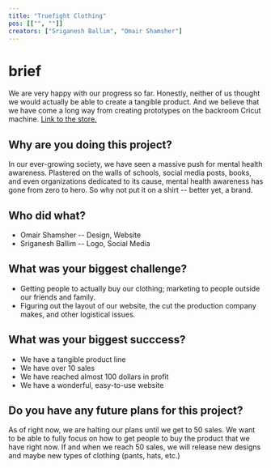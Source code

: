 ```yaml
---
title: "Truefight Clothing"
pos: [["", ""]]
creators: ["Sriganesh Ballim", "Omair Shamsher"]
---
```


# brief
We are very happy with our progress so far. Honestly, neither of us thought we would actually be able to create a tangible product. And we believe that we have come a long way from creating prototypes on the backroom Cricut machine. 
<a href='https://my-store-c94224.creator-spring.com/'> Link to the store. </a>

## Why are you doing this project?
In our ever-growing society, we have seen a massive push for mental health awareness. Plastered on the walls of schools, social media posts, books, and even organizations dedicated to its cause, mental health awareness has gone from zero to hero. So why not put it on a shirt -- better yet, a brand.

## Who did what?
- Omair Shamsher -- Design, Website
- Sriganesh Ballim -- Logo, Social Media

## What was your biggest challenge?
- Getting people to actually buy our clothing; marketing to people outside our friends and family.
- Figuring out the layout of our website, the cut the production company makes, and other logistical issues. 

## What was your biggest succcess?
- We have a tangible product line
- We have over 10 sales
- We have reached almost 100 dollars in profit
- We have a wonderful, easy-to-use website

## Do you have any future plans for this project?
As of right now, we are halting our plans until we get to 50 sales. We want to be able to fully focus on how to get people to buy the product that we have right now. If and when we reach 50 sales, we will release new designs and maybe new types of clothing (pants, hats, etc.)